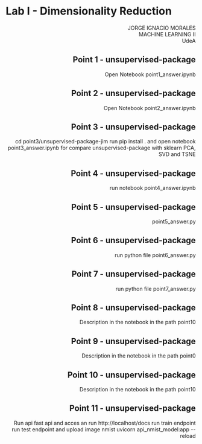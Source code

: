 # Lab I - Dimensionality Reduction 
<div dir="rtl">
JORGE IGNACIO MORALES <br>
MACHINE LEARNING II <br>
UdeA

## Point 1 - unsupervised-package
Open Notebook point1_answer.ipynb

## Point 2 - unsupervised-package
Open Notebook point2_answer.ipynb   

## Point 3 - unsupervised-package
cd point3/unsupervised-package-jim
run pip install . 
and open notebook point3_answer.ipynb for compare unsupervised-package with sklearn PCA, SVD and TSNE

## Point 4 - unsupervised-package
run notebook point4_answer.ipynb

## Point 5 - unsupervised-package
point5_answer.py

## Point 6 - unsupervised-package
run python file point6_answer.py

## Point 7 - unsupervised-package
run python file point7_answer.py

## Point 8 - unsupervised-package
Description in the notebook in the path point10

## Point 9 - unsupervised-package
Description in the notebook in the path point0

## Point 10 - unsupervised-package
Description in the notebook in the path point10

## Point 11 - unsupervised-package
Run api fast api and acces an run http://localhost/docs
run train endpoint 
run test endpoint and upload image nmist
uvicorn api_nmist_model:app --reload